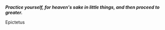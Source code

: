 _**Practice yourself, for heaven's sake in little things, and then proceed to greater.**_

Epictetus